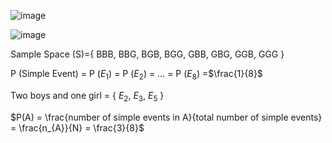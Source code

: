 ![image](https://github.com/user-attachments/assets/6aa3b856-1276-4c0f-92bb-b6b1ac9b7469)

![image](https://github.com/user-attachments/assets/bb633c60-7562-4d3e-b325-055e7309cd23)

Sample Space (S)={ BBB, BBG, BGB, BGG, GBB, GBG, GGB, GGG }

P (Simple Event) = P ($E_{1}$) = P ($E_{2}$) = … = P ($E_{8}$) =$\frac{1}{8}$

Two boys and one girl = { $E_{2}$, $E_{3}$, $E_{5}$ }

$P(A) = \frac{number of simple events in A}{total number of simple events} = \frac{n_{A}}{N} = \frac{3}{8}$
